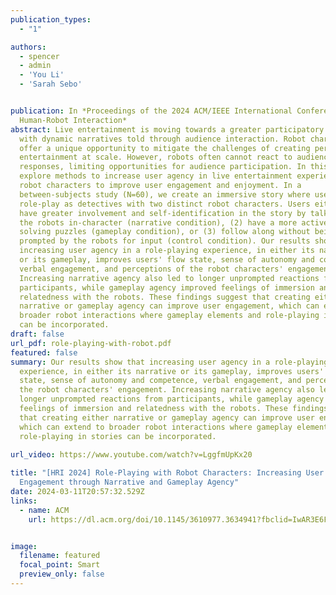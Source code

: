 ```yaml
---
publication_types:
  - "1"

authors:
  - spencer
  - admin
  - 'You Li'
  - 'Sarah Sebo'


publication: In *Proceedings of the 2024 ACM/IEEE International Conference on
  Human-Robot Interaction*
abstract: Live entertainment is moving towards a greater participatory culture,
  with dynamic narratives told through audience interaction. Robot characters
  offer a unique opportunity to mitigate the challenges of creating personalized
  entertainment at scale. However, robots often cannot react to audience
  responses, limiting opportunities for audience participation. In this work, we
  explore methods to increase user agency in live entertainment experiences with
  robot characters to improve user engagement and enjoyment. In a
  between-subjects study (N=60), we create an immersive story where users
  role-play as detectives with two distinct robot characters. Users either (1)
  have greater involvement and self-identification in the story by talking with
  the robots in-character (narrative condition), (2) have a more active role in
  solving puzzles (gameplay condition), or (3) follow along without being
  prompted by the robots for input (control condition). Our results show that
  increasing user agency in a role-playing experience, in either its narrative
  or its gameplay, improves users' flow state, sense of autonomy and competence,
  verbal engagement, and perceptions of the robot characters' engagement.
  Increasing narrative agency also led to longer unprompted reactions from
  participants, while gameplay agency improved feelings of immersion and
  relatedness with the robots. These findings suggest that creating either
  narrative or gameplay agency can improve user engagement, which can extend to
  broader robot interactions where gameplay elements and role-playing in stories
  can be incorporated.
draft: false
url_pdf: role-playing-with-robot.pdf
featured: false
summary: Our results show that increasing user agency in a role-playing
  experience, in either its narrative or its gameplay, improves users' flow
  state, sense of autonomy and competence, verbal engagement, and perceptions of
  the robot characters' engagement. Increasing narrative agency also led to
  longer unprompted reactions from participants, while gameplay agency improved
  feelings of immersion and relatedness with the robots. These findings suggest
  that creating either narrative or gameplay agency can improve user engagement,
  which can extend to broader robot interactions where gameplay elements and
  role-playing in stories can be incorporated.
  
url_video: https://www.youtube.com/watch?v=LggfmUpKx20

title: "[HRI 2024] Role-Playing with Robot Characters: Increasing User
  Engagement through Narrative and Gameplay Agency"
date: 2024-03-11T20:57:32.529Z
links:
  - name: ACM
    url: https://dl.acm.org/doi/10.1145/3610977.3634941?fbclid=IwAR3E6FHd9yz6VvnSjAX8XUdTtUynN0xr2D6zQygP1JTD-846hQc9kxQvflo


image:
  filename: featured
  focal_point: Smart
  preview_only: false
---
```

